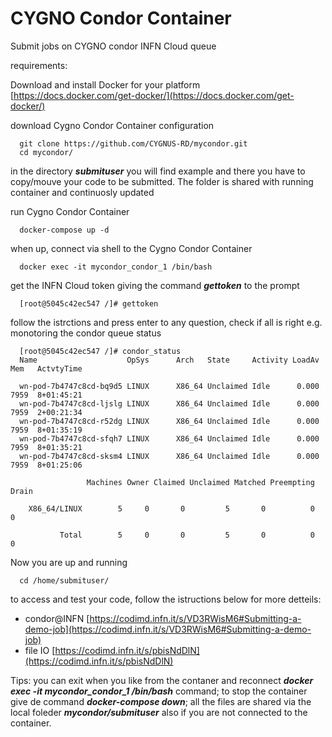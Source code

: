 # CYGNO Condor Container

Submit jobs on CYGNO condor INFN Cloud queue

requirements:

Download and install Docker for your platform [https://docs.docker.com/get-docker/](https://docs.docker.com/get-docker/)

download Cygno Condor Container configuration 

      git clone https://github.com/CYGNUS-RD/mycondor.git
      cd mycondor/

in the directory ***submituser*** you will find example and there you have to copy/mouve your code to be submitted. The folder is shared with running container and continuosly updated

run Cygno Condor Container 

      docker-compose up -d
      
when up, connect via shell to the Cygno Condor Container 

      docker exec -it mycondor_condor_1 /bin/bash
      
      
get the INFN Cloud token giving the command ***gettoken*** to the prompt

      [root@5045c42ec547 /]# gettoken

follow the istrctions and press enter to any question, check if all is right e.g. monotoring the condor queue status

      [root@5045c42ec547 /]# condor_status
      Name                    OpSys      Arch   State     Activity LoadAv Mem   ActvtyTime

      wn-pod-7b4747c8cd-bq9d5 LINUX      X86_64 Unclaimed Idle      0.000 7959  8+01:45:21
      wn-pod-7b4747c8cd-ljslg LINUX      X86_64 Unclaimed Idle      0.000 7959  2+00:21:34
      wn-pod-7b4747c8cd-r52dg LINUX      X86_64 Unclaimed Idle      0.000 7959  8+01:35:19
      wn-pod-7b4747c8cd-sfqh7 LINUX      X86_64 Unclaimed Idle      0.000 7959  8+01:35:21
      wn-pod-7b4747c8cd-sksm4 LINUX      X86_64 Unclaimed Idle      0.000 7959  8+01:25:06

                     Machines Owner Claimed Unclaimed Matched Preempting  Drain

        X86_64/LINUX        5     0       0         5       0          0      0

               Total        5     0       0         5       0          0      0

Now you are up and running 
      
      cd /home/submituser/

to access and test your code, follow the istructions below for more detteils: 

* condor@INFN [https://codimd.infn.it/s/VD3RWisM6#Submitting-a-demo-job](https://codimd.infn.it/s/VD3RWisM6#Submitting-a-demo-job)
* file IO [https://codimd.infn.it/s/pbisNdDlN](https://codimd.infn.it/s/pbisNdDlN)

Tips: you can exit when you like from the contaner and reconnect ***docker exec -it mycondor_condor_1 /bin/bash*** command; to stop the container give de command ***docker-compose down***; all the files are shared via the local foleder ***mycondor/submituser*** also if you are not connected to the container.


  
